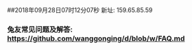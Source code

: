 ##2018年09月28日07时12分07秒 新址: 159.65.85.59
### 兔友常见问题及解答: https://github.com/wanggonging/d/blob/w/FAQ.md
